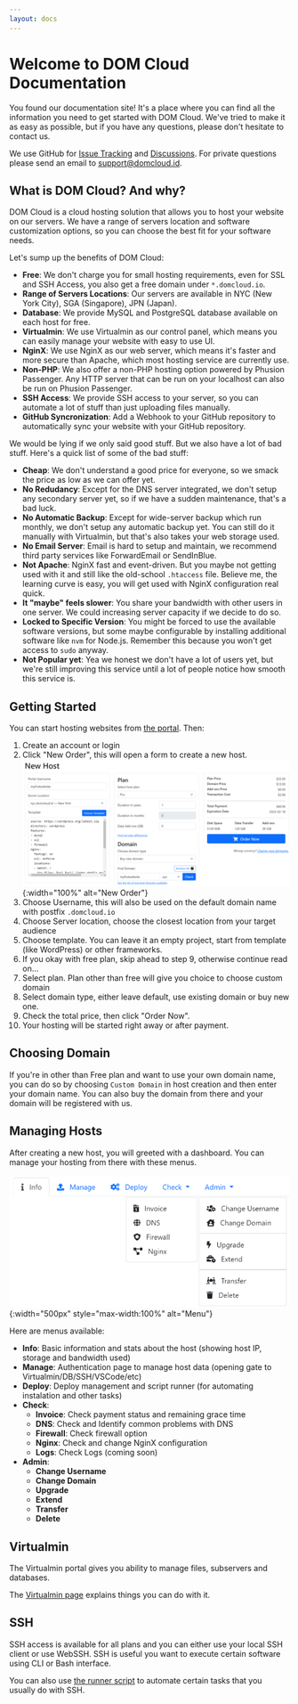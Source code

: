 ```yaml
---
layout: docs
---
```


# Welcome to DOM Cloud Documentation

You found our documentation site! It's a place where you can find all the information you need to get started with DOM Cloud. We've tried to make it as easy as possible, but if you have any questions, please don't hesitate to contact us.

We use GitHub for [Issue Tracking](https://github.com/domcloud/domcloud-io/issues) and [Discussions](https://github.com/domcloud/domcloud-io/discussions). For private questions please send an email to [support@domcloud.id](mailto:support@domcloud.id).

## What is DOM Cloud? And why?

DOM Cloud is a cloud hosting solution that allows you to host your website on our servers. We have a range of servers location and software customization options, so you can choose the best fit for your software needs.

Let's sump up the benefits of DOM Cloud:

+ **Free**: We don't charge you for small hosting requirements, even for SSL and SSH Access, you also get a free domain under `*.domcloud.io`.
+ **Range of Servers Locations**: Our servers are available in NYC (New York City), SGA (Singapore), JPN (Japan).
+ **Database**: We provide MySQL and PostgreSQL database available on each host for free.
+ **Virtualmin**: We use Virtualmin as our control panel, which means you can easily manage your website with easy to use UI.
+ **NginX**: We use NginX as our web server, which means it's faster and more secure than Apache, which most hosting service are currently use.
+ **Non-PHP**: We also offer a non-PHP hosting option powered by Phusion Passenger. Any HTTP server that can be run on your localhost can also be run on Phusion Passenger.
+ **SSH Access**: We provide SSH access to your server, so you can automate a lot of stuff than just uploading files manually.
+ **GitHub Syncronization**: Add a Webhook to your GitHub repository to automatically sync your website with your GitHub repository.

We would be lying if we only said good stuff. But we also have a lot of bad stuff. Here's a quick list of some of the bad stuff:

+ **Cheap**: We don't understand a good price for everyone, so we smack the price as low as we can offer yet.
+ **No Redudancy**: Except for the DNS server integrated, we don't setup any secondary server yet, so if we have a sudden maintenance, that's a bad luck.
+ **No Automatic Backup**: Except for wide-server backup which run monthly, we don't setup any automatic backup yet. You can still do it manually with Virtualmin, but that's also takes your web storage used.
+ **No Email Server**: Email is hard to setup and maintain, we recommend third party services like ForwardEmail or SendInBlue.
+ **Not Apache**: NginX fast and event-driven. But you maybe not getting used with it and still like the old-school `.htaccess` file. Believe me, the learning curve is easy, you will get used with NginX configuration real quick.
+ **It "maybe" feels slower**: You share your bandwidth with other users in one server. We could increasing server capacity if we decide to do so.
+ **Locked to Specific Version**: You might be forced to use the available software versions, but some maybe configurable by installing additional software like `nvm` for Node.js. Remember this because you won't get access to `sudo` anyway.
+ **Not Popular yet**: Yea we honest we don't have a lot of users yet, but we're still improving this service until a lot of people notice how smooth this service is.

## Getting Started

You can start hosting websites from [the portal](https://my.domcloud.co/en/login). Then:

1. Create an account or login
2. Click "New Order", this will open a form to create a new host. ![](/assets/images/new-purchase.png){:width="100%" alt="New Order"}
3. Choose Username, this will also be used on the default domain name with postfix `.domcloud.io`
4. Choose Server location, choose the closest location from your target audience
5. Choose template. You can leave it an empty project, start from template (like WordPress) or other frameworks.
6. If you okay with free plan, skip ahead to step 9, otherwise continue read on...
7. Select plan. Plan other than free will give you choice to choose custom domain
8. Select domain type, either leave default, use existing domain or buy new one.
9. Check the total price, then click "Order Now".
10. Your hosting will be started right away or after payment.

## Choosing Domain

If you're in other than Free plan and want to use your own domain name, you can do so by choosing `Custom Domain` in host creation and then enter your domain name. You can also buy the domain from there and your domain will be registered with us.

## Managing Hosts

After creating a new host, you will greeted with a dashboard. You can manage your hosting from there with these menus.

![](/assets/images/menu.png){:width="500px" style="max-width:100%" alt="Menu"}

Here are menus available:

+ **Info**: Basic information and stats about the host (showing host IP, storage and bandwidth used)
+ **Manage**: Authentication page to manage host data (opening gate to Virtualmin/DB/SSH/VSCode/etc)
+ **Deploy**: Deploy management and script runner (for automating instalation and other tasks)
+ **Check**:
  + **Invoice**: Check payment status and remaining grace time
  + **DNS**: Check and Identify common problems with DNS
  + **Firewall**: Check firewall option
  + **Nginx**: Check and change NginX configuration
  + **Logs**: Check Logs (coming soon)
+ **Admin**:
  + **Change Username**
  + **Change Domain**
  + **Upgrade**
  + **Extend**
  + **Transfer**
  + **Delete**

## Virtualmin

The Virtualmin portal gives you ability to manage files, subservers and databases.

The [Virtualmin page](/docs/virtualmin) explains things you can do with it.

## SSH

SSH access is available for all plans and you can either use your local SSH client or use WebSSH. SSH is useful you want to execute certain software using CLI or Bash interface.

You can also use [the runner script](/docs/runner) to automate certain tasks that you usually do with SSH.

